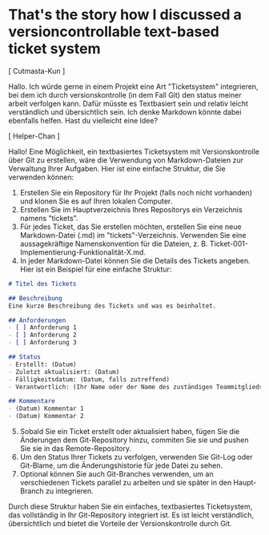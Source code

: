 # That's the story how I discussed a versioncontrollable text-based ticket system

[ Cutmasta-Kun ]

Hallo. Ich würde gerne in einem Projekt eine Art "Ticketsystem" integrieren, bei dem ich durch versionskontrolle (in dem Fall Git) den status meiner arbeit verfolgen kann.
Dafür müsste es Textbasiert sein und relativ leicht verständlich und übersichtlich sein. Ich denke Markdown könnte dabei ebenfalls helfen.
Hast du vielleicht eine Idee?

[ Helper-Chan ]

Hallo! Eine Möglichkeit, ein textbasiertes Ticketsystem mit Versionskontrolle über Git zu erstellen, wäre die Verwendung von Markdown-Dateien zur Verwaltung Ihrer Aufgaben. Hier ist eine einfache Struktur, die Sie verwenden können:

1. Erstellen Sie ein Repository für Ihr Projekt (falls noch nicht vorhanden) und klonen Sie es auf Ihren lokalen Computer.
2. Erstellen Sie im Hauptverzeichnis Ihres Repositorys ein Verzeichnis namens "tickets".
3. Für jedes Ticket, das Sie erstellen möchten, erstellen Sie eine neue Markdown-Datei (.md) im "tickets"-Verzeichnis. Verwenden Sie eine aussagekräftige Namenskonvention für die Dateien, z. B. Ticket-001-Implementierung-Funktionalität-X.md.
4. In jeder Markdown-Datei können Sie die Details des Tickets angeben. Hier ist ein Beispiel für eine einfache Struktur:
``` markdown
# Titel des Tickets

## Beschreibung
Eine kurze Beschreibung des Tickets und was es beinhaltet.

## Anforderungen
- [ ] Anforderung 1
- [ ] Anforderung 2
- [ ] Anforderung 3

## Status
- Erstellt: (Datum)
- Zuletzt aktualisiert: (Datum)
- Fälligkeitsdatum: (Datum, falls zutreffend)
- Verantwortlich: (Ihr Name oder der Name des zuständigen Teammitglieds)

## Kommentare
- (Datum) Kommentar 1
- (Datum) Kommentar 2
```
5. Sobald Sie ein Ticket erstellt oder aktualisiert haben, fügen Sie die Änderungen dem Git-Repository hinzu, commiten Sie sie und pushen Sie sie in das Remote-Repository.
6. Um den Status Ihrer Tickets zu verfolgen, verwenden Sie Git-Log oder Git-Blame, um die Änderungshistorie für jede Datei zu sehen.
7. Optional können Sie auch Git-Branches verwenden, um an verschiedenen Tickets parallel zu arbeiten und sie später in den Haupt-Branch zu integrieren.

Durch diese Struktur haben Sie ein einfaches, textbasiertes Ticketsystem, das vollständig in Ihr Git-Repository integriert ist. Es ist leicht verständlich, übersichtlich und bietet die Vorteile der Versionskontrolle durch Git.